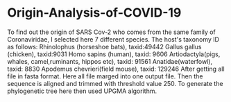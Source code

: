 # Origin-Analysis-of-COVID-19
To find out the origin of SARS Cov-2 who comes from the same family of Coronaviridae, I selected here 7 different species. The host's taxonomy ID as follows:
    Rhinolophus (horseshoe bats), taxid:49442
    Gallus gallus (chicken), taxid:9031
    Homo sapins (human), taxid: 9606
    Artiodactyla(pigs, whales, camel,ruminants, hippos etc), taxid: 91561
    Anatidae(waterfowl), taxid: 8830
    Apodemus chevrieri(field mouse), taxid: 129246
After getting all file in fasta format. Here all file marged into one output file. Then the sequence is aligned and trimmed with threshold value 250. 
 To generate the phylogenetic tree here then used UPGMA algorithm.
